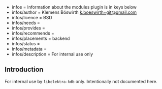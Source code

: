 - infos = Information about the modules plugin is in keys below
- infos/author = Klemens Böswirth <k.boeswirth+git@gmail.com>
- infos/licence = BSD
- infos/needs =
- infos/provides =
- infos/recommends =
- infos/placements = backend
- infos/status =
- infos/metadata =
- infos/description = For internal use only

## Introduction

For internal use by `libelektra-kdb` only.
Intentionally not documented here.
